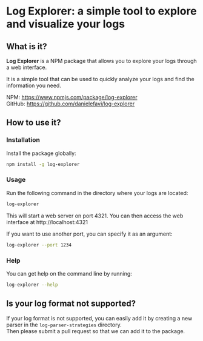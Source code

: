 Log Explorer: a simple tool to explore and visualize your logs
===============================================================

## What is it?

**Log Explorer** is a NPM package that allows you to explore your logs through a web interface.

It is a simple tool that can be used to quickly analyze your logs and find the information you need.

<!-- <p align="center"><img src="https://raw.githubusercontent.com/danielefavi/npm-log-explorer/master/.github/images/exported-ui-sample.png" width="60%" height="70%" /></p> -->

NPM: https://www.npmjs.com/package/log-explorer  
GitHub: https://github.com/danielefavi/log-explorer

## How to use it?

### Installation

Install the package globally:

```bash
npm install -g log-explorer
```

### Usage

Run the following command in the directory where your logs are located:

```bash
log-explorer
```

This will start a web server on port 4321. You can then access the web interface at http://localhost:4321

If you want to use another port, you can specify it as an argument:

```bash
log-explorer --port 1234
```

### Help

You can get help on the command line by running:

```bash
log-explorer --help
```

## Is your log format not supported?

If your log format is not supported, you can easily add it by creating a new parser in the `log-parser-strategies` directory.  
Then please submit a pull request so that we can add it to the package.